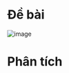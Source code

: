 # Đề bài
![image](https://github.com/VanHoang110802/Competitive_Programming/assets/108053955/13a45c7c-067d-46db-be8d-335e92ecee75)

# Phân tích
